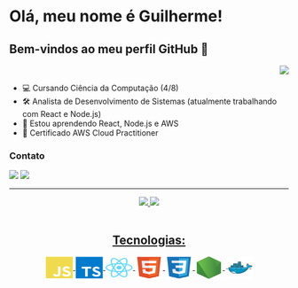# Olá, meu nome é Guilherme! 
## Bem-vindos ao meu perfil GitHub 👋
<img align="right" height="180em" src="https://github.com/guitotti/guitotti/assets/62620636/eab95ee4-4d55-415d-9528-3c3ade4092a0">
<br/>

- 💻 Cursando Ciência da Computação (4/8)
- 🛠️ Analista de Desenvolvimento de Sistemas (atualmente trabalhando com React e Node.js)
- 🌱 Estou aprendendo React, Node.js e AWS
- 🧩 Certificado AWS Cloud Practitioner

### Contato
<div dsplay="inline-block">
  <a href="https://www.linkedin.com/in/guitotti" target="_blank"><img src="https://img.shields.io/badge/-LinkedIn-%230077B5?style=for-the-badge&logo=linkedin&logoColor=white" target="_blank"></a> 
  <a href="mailto:guilherme.totti@outlook.com" target="_blank"><img src="https://img.shields.io/badge/Microsoft_Outlook-0078D4?style=for-the-badge&logo=microsoft-outlook&logoColor=white"></a>
</div>

***

<div align="center">
<a href="https://github.com/guitotti">
  <img loading="lazy" height="180em" src="https://github-readme-stats.vercel.app/api/top-langs/?username=guitotti&layout=compact&langs_count=7&theme=calm"/>
  <img loading="lazy" height="180em" src="https://github-readme-stats.vercel.app/api?username=guitotti&show_icons=true&theme=calm&include_all_commits=true&count_private=true"/>
</div>

<div style="display: inline_block" align="center"><br>
  <h2>Tecnologias:</h2>
  <img align="center" alt="Js" height="40" width="50" src="https://raw.githubusercontent.com/devicons/devicon/master/icons/javascript/javascript-plain.svg">
  <img align="center" alt="Ts" height="40" width="50" src="https://raw.githubusercontent.com/devicons/devicon/master/icons/typescript/typescript-plain.svg">
  <img align="center" alt="React" height="40" width="50" src="https://raw.githubusercontent.com/devicons/devicon/master/icons/react/react-original.svg">
  <img align="center" alt="HTML" height="40" width="50" src="https://raw.githubusercontent.com/devicons/devicon/master/icons/html5/html5-original.svg">
  <img align="center" alt="CSS" height="40" width="50" src="https://raw.githubusercontent.com/devicons/devicon/master/icons/css3/css3-original.svg">
  <img align="center" alt="Node" height="40" width="50" src="https://raw.githubusercontent.com/devicons/devicon/master/icons/nodejs/nodejs-original.svg">
  <img align="center" alt="Docker" height="40" width="50" src="https://raw.githubusercontent.com/devicons/devicon/master/icons/docker/docker-original.svg">
</div>
